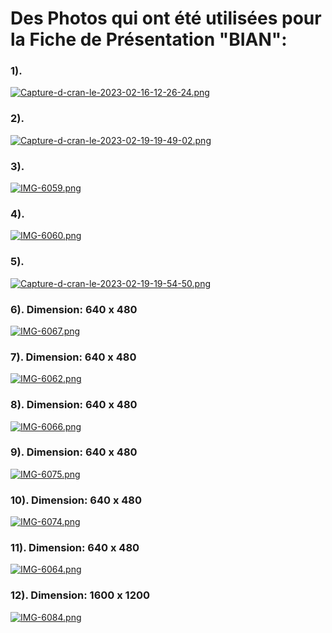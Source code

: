 # Des Photos qui ont été utilisées pour la Fiche de Présentation "BIAN":



### 1). 
 
 [![Capture-d-cran-le-2023-02-16-12-26-24.png](https://i.postimg.cc/rwtFBN6N/Capture-d-cran-le-2023-02-16-12-26-24.png)](https://postimg.cc/w1gpJJj1)
 
### 2).

[![Capture-d-cran-le-2023-02-19-19-49-02.png](https://i.postimg.cc/76sq4nvY/Capture-d-cran-le-2023-02-19-19-49-02.png)](https://postimg.cc/JDkfcJ49)

### 3).

[![IMG-6059.png](https://i.postimg.cc/JnCqNx86/IMG-6059.png)](https://postimg.cc/wtFLHh7L)

### 4).

[![IMG-6060.png](https://i.postimg.cc/j5cLsqCR/IMG-6060.png)](https://postimg.cc/tZ1Xkjhc)

### 5).

[![Capture-d-cran-le-2023-02-19-19-54-50.png](https://i.postimg.cc/DzNQvKBb/Capture-d-cran-le-2023-02-19-19-54-50.png)](https://postimg.cc/5HwQgDcx)

### 6). Dimension: 640 x 480 

[![IMG-6067.png](https://i.postimg.cc/XNBRSHPz/IMG-6067.png)](https://postimg.cc/ThG7n9fV)

### 7). Dimension: 640 x 480

[![IMG-6062.png](https://i.postimg.cc/Gmt9b11C/IMG-6062.png)](https://postimg.cc/xXr9PhCx)

### 8). Dimension: 640 x 480

[![IMG-6066.png](https://i.postimg.cc/FK2xjZxY/IMG-6066.png)](https://postimg.cc/NykTtRSt)

### 9). Dimension: 640 x 480

[![IMG-6075.png](https://i.postimg.cc/1tRs9pLj/IMG-6075.png)](https://postimg.cc/cKzVh81R)

### 10). Dimension: 640 x 480

[![IMG-6074.png](https://i.postimg.cc/TYP8pdNp/IMG-6074.png)](https://postimg.cc/3WzfqTTT)

### 11). Dimension: 640 x 480

[![IMG-6064.png](https://i.postimg.cc/25Q90M9s/IMG-6064.png)](https://postimg.cc/bGvRJChg)

### 12). Dimension: 1600 x 1200

[![IMG-6084.png](https://i.postimg.cc/SN78LXD4/IMG-6084.png)](https://postimg.cc/Yh0hMC5D)
